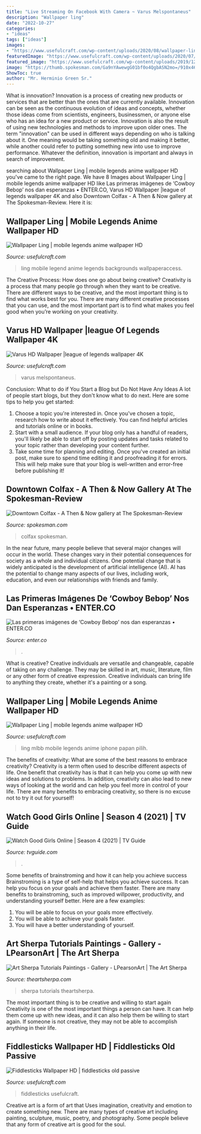 ```yaml
---
title: "Live Streaming On Facebook With Camera ~ Varus Melspontaneus"
description: "Wallpaper ling"
date: "2022-10-27"
categories:
- "ideas"
tags: ["ideas"]
images:
- "https://www.usefulcraft.com/wp-content/uploads/2020/08/wallpaper-ling-22.jpg"
featuredImage: "https://www.usefulcraft.com/wp-content/uploads/2020/07/Varus-HD-Wallpaper-8.jpg"
featured_image: "https://www.usefulcraft.com/wp-content/uploads/2019/12/Fiddlesticks-Wallpaper-HD-13.jpg"
image: "https://thumb.spokesman.com/Ga9nYAwewgG01bf0o4QgbASN2mo=/910x468/media.spokesman.com/then_now_item_images/COLFAX_ROUNDUP_HISTORICAL_L.jpg"
ShowToc: true
author: "Mr. Herminio Green Sr."
---
```



What is innovation?
Innovation is a process of creating new products or services that are better than the ones that are currently available. Innovation can be seen as the continuous evolution of ideas and concepts, whether those ideas come from scientists, engineers, businessmen, or anyone else who has an idea for a new product or service. Innovation is also the result of using new technologies and methods to improve upon older ones.
The term "innovation" can be used in different ways depending on who is talking about it. One meaning would be taking something old and making it better, while another could refer to putting something new into use to improve performance. Whatever the definition, innovation is important and always in search of improvement.

	

		
searching about Wallpaper Ling | mobile legends anime wallpaper HD you've came to the right page. We have 8 Images about Wallpaper Ling | mobile legends anime wallpaper HD like Las primeras imágenes de ‘Cowboy Bebop’ nos dan esperanzas • ENTER.CO, Varus HD Wallpaper |league of legends wallpaper 4K and also Downtown Colfax - A Then &amp; Now gallery at The Spokesman-Review. Here it is:
		
    
## Wallpaper Ling | Mobile Legends Anime Wallpaper HD

<img loading=lazy src="https://www.usefulcraft.com/wp-content/uploads/2020/08/wallpaper-ling-5.jpg" onerror="this.onerror=null;this.src='https://tse4.mm.bing.net/th?id=OIP.v5nvSpqWDU1LpYpGArnj5wHaFl&amp;pid=15.1';" alt="Wallpaper Ling | mobile legends anime wallpaper HD">

_Source: usefulcraft.com_

>ling mobile legend anime legends backgrounds wallpaperaccess. 

	

The Creative Process: How does one go about being creative?
Creativity is a process that many people go through when they want to be creative. There are different ways to be creative, and the most important thing is to find what works best for you. There are many different creative processes that you can use, and the most important part is to find what makes you feel good when you’re working on your creativity.

    
## Varus HD Wallpaper |league Of Legends Wallpaper 4K

<img loading=lazy src="https://www.usefulcraft.com/wp-content/uploads/2020/07/Varus-HD-Wallpaper-8.jpg" onerror="this.onerror=null;this.src='https://tse1.mm.bing.net/th?id=OIP.3BfiqORljm31HRpId6hYaAHaKM&amp;pid=15.1';" alt="Varus HD Wallpaper |league of legends wallpaper 4K">

_Source: usefulcraft.com_

>varus melspontaneus. 

	

Conclusion: What to do if You Start a Blog but Do Not Have Any Ideas
A lot of people start blogs, but they don't know what to do next. Here are some tips to help you get started: 
1) Choose a topic you're interested in. Once you've chosen a topic, research how to write about it effectively. You can find helpful articles and tutorials online or in books.
2) Start with a small audience. If your blog only has a handful of readers, you'll likely be able to start off by posting updates and tasks related to your topic rather than developing your content further. 
3) Take some time for planning and editing. Once you've created an initial post, make sure to spend time editing it and proofreading it for errors. This will help make sure that your blog is well-written and error-free before publishing it!

    
## Downtown Colfax - A Then &amp; Now Gallery At The Spokesman-Review

<img loading=lazy src="https://thumb.spokesman.com/Ga9nYAwewgG01bf0o4QgbASN2mo=/910x468/media.spokesman.com/then_now_item_images/COLFAX_ROUNDUP_HISTORICAL_L.jpg" onerror="this.onerror=null;this.src='https://tse2.mm.bing.net/th?id=OIP.5oVKxZTOrCTmeU5te20ezwHaDz&amp;pid=15.1';" alt="Downtown Colfax - A Then &amp; Now gallery at The Spokesman-Review">

_Source: spokesman.com_

>colfax spokesman. 

	

In the near future, many people believe that several major changes will occur in the world. These changes vary in their potential consequences for society as a whole and individual citizens. One potential change that is widely anticipated is the development of artificial intelligence (AI). AI has the potential to change many aspects of our lives, including work, education, and even our relationships with friends and family.

    
## Las Primeras Imágenes De ‘Cowboy Bebop’ Nos Dan Esperanzas • ENTER.CO

<img loading=lazy src="https://www.enter.co/wp-content/uploads/2021/08/COWBOYBEB_ArtDept_01192RC41-1024x614.jpg" onerror="this.onerror=null;this.src='https://tse1.mm.bing.net/th?id=OIP.2N0gDvBigjl7iKTH6SpkSAHaEc&amp;pid=15.1';" alt="Las primeras imágenes de ‘Cowboy Bebop’ nos dan esperanzas • ENTER.CO">

_Source: enter.co_

>. 

	

What is creative?
Creative individuals are versatile and changeable, capable of taking on any challenge. They may be skilled in art, music, literature, film or any other form of creative expression. Creative individuals can bring life to anything they create, whether it's a painting or a song.

    
## Wallpaper Ling | Mobile Legends Anime Wallpaper HD

<img loading=lazy src="https://www.usefulcraft.com/wp-content/uploads/2020/08/wallpaper-ling-22.jpg" onerror="this.onerror=null;this.src='https://tse4.mm.bing.net/th?id=OIP.nq6nzxf5MwFViAU5Y4eWWgHaNL&amp;pid=15.1';" alt="Wallpaper Ling | mobile legends anime wallpaper HD">

_Source: usefulcraft.com_

>ling mlbb mobile legends anime iphone papan pilih. 

	

The benefits of creativity: What are some of the best reasons to embrace creativity?
Creativity is a term often used to describe different aspects of life. One benefit that creativity has is that it can help you come up with new ideas and solutions to problems. In addition, creativity can also lead to new ways of looking at the world and can help you feel more in control of your life. There are many benefits to embracing creativity, so there is no excuse not to try it out for yourself!

    
## Watch Good Girls Online | Season 4 (2021) | TV Guide

<img loading=lazy src="https://www.tvguide.com/a/img/catalog/provider/1/1/1-9750182421.jpg" onerror="this.onerror=null;this.src='https://tse4.mm.bing.net/th?id=OIP.UnjCEDX9Iai8_pcu-LazrwHaJ4&amp;pid=15.1';" alt="Watch Good Girls Online | Season 4 (2021) | TV Guide">

_Source: tvguide.com_

>. 

	

Some benefits of brainstroming and how it can help you achieve success
Brainstroming is a type of self-help that helps you achieve success. It can help you focus on your goals and achieve them faster. There are many benefits to brainstroming, such as improved willpower, productivity, and understanding yourself better. Here are a few examples: 
1) You will be able to focus on your goals more effectively.
2) You will be able to achieve your goals faster.
3) You will have a better understanding of yourself.

    
## Art Sherpa Tutorials Paintings - Gallery - LPearsonArt | The Art Sherpa

<img loading=lazy src="http://theartsherpa.com/gallery/image/gallery_image/3429/xxlarge/_v=1479095614" onerror="this.onerror=null;this.src='https://tse1.mm.bing.net/th?id=OIP.MV4QrNEMrppPA65ehGbcPQHaJ6&amp;pid=15.1';" alt="Art Sherpa Tutorials Paintings - Gallery - LPearsonArt | The Art Sherpa">

_Source: theartsherpa.com_

>sherpa tutorials theartsherpa. 

	

The most important thing is to be creative and willing to start again
Creativity is one of the most important things a person can have. It can help them come up with new ideas, and it can also help them be willing to start again. If someone is not creative, they may not be able to accomplish anything in their life.

    
## Fiddlesticks Wallpaper HD | Fiddlesticks Old Passive

<img loading=lazy src="https://www.usefulcraft.com/wp-content/uploads/2019/12/Fiddlesticks-Wallpaper-HD-13.jpg" onerror="this.onerror=null;this.src='https://tse1.mm.bing.net/th?id=OIP.zYdppCa_WZoP699ovOEKQQHaLH&amp;pid=15.1';" alt="Fiddlesticks Wallpaper HD | fiddlesticks old passive">

_Source: usefulcraft.com_

>fiddlesticks usefulcraft. 

	

Creative art is a form of art that Uses imagination, creativity and emotion to create something new. There are many types of creative art including painting, sculpture, music, poetry, and photography. Some people believe that any form of creative art is good for the soul.

